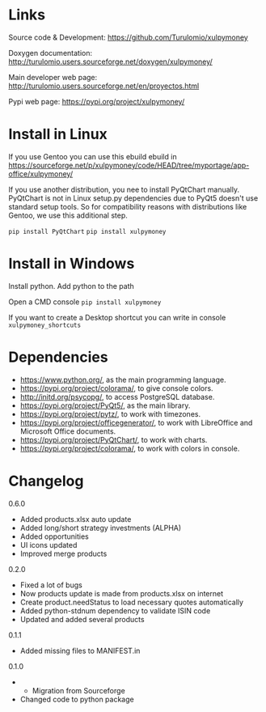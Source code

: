 Links
=====
Source code & Development:
    https://github.com/Turulomio/xulpymoney

Doxygen documentation:
    http://turulomio.users.sourceforge.net/doxygen/xulpymoney/

Main developer web page:
    http://turulomio.users.sourceforge.net/en/proyectos.html

Pypi web page:
    https://pypi.org/project/xulpymoney/

Install in Linux
================
If you use Gentoo you can use this ebuild  ebuild in https://sourceforge.net/p/xulpymoney/code/HEAD/tree/myportage/app-office/xulpymoney/

If you use another distribution, you nee to install PyQtChart manually. PyQtChart is not in Linux setup.py dependencies due to PyQt5 doesn't use standard setup tools. So for compatibility reasons with distributions like Gentoo, we use this additional step.

`pip install PyQtChart`
`pip install xulpymoney`

Install in Windows
==================
Install python. Add python to the path

Open a CMD console
`pip install xulpymoney`

If you want to create a Desktop shortcut you can write in console
`xulpymoney_shortcuts`

Dependencies
============
* https://www.python.org/, as the main programming language.
* https://pypi.org/project/colorama/, to give console colors.
* http://initd.org/psycopg/, to access PostgreSQL database.
* https://pypi.org/project/PyQt5/, as the main library.
* https://pypi.org/project/pytz/, to work with timezones.
* https://pypi.org/project/officegenerator/, to work with LibreOffice and Microsoft Office documents.
* https://pypi.org/project/PyQtChart/, to work with charts.
* https://pypi.org/project/colorama/, to work with colors in console.

Changelog
=========
0.6.0
  * Added products.xlsx auto update
  * Added long/short strategy investments (ALPHA)
  * Added opportunities
  * UI icons updated
  * Improved merge products

0.2.0
  * Fixed a lot of bugs
  * Now products update is made from products.xlsx on internet
  * Create product.needStatus to load necessary quotes automatically
  * Added python-stdnum dependency to validate ISIN code
  * Updated and added several products

0.1.1
  * Added missing files to MANIFEST.in

0.1.0
*  * Migration from Sourceforge
  * Changed code to python package
